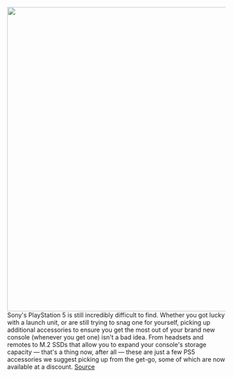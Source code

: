 <img src='https://cdn.vox-cdn.com/thumbor/T0nzjkg_3UdRecbQV0KI1tAVFFI=/0x0:2040x1360/1200x800/filters:focal(857x517:1183x843)/cdn.vox-cdn.com/uploads/chorus_image/image/67755677/vpavic_4278_20201030_0345.0.jpg' width='700px' /><br/>
Sony's PlayStation 5 is still incredibly difficult to find. Whether you got lucky with a launch unit, or are still trying to snag one for yourself, picking up additional accessories to ensure you get the most out of your brand new console (whenever you get one) isn't a bad idea. From headsets and remotes to M.2 SSDs that allow you to expand your console's storage capacity — that's a thing now, after all — these are just a few PS5 accessories we suggest picking up from the get-go, some of which are now available at a discount.
<a href='https://www.theverge.com/21550907/ps5-wireless-controller-ssd-hard-drive-accessories-sony'> Source <a/>